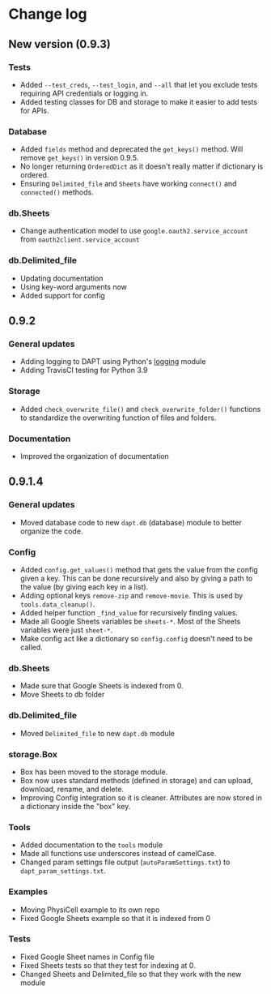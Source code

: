 # Change log 

## New version (0.9.3)

### Tests

* Added `--test_creds`, `--test_login`, and `--all` that let you exclude tests requiring API credentials or logging in.
* Added testing classes for DB and storage to make it easier to add tests for APIs.

### Database

* Added `fields` method and deprecated the `get_keys()` method.  Will remove `get_keys()` in version 0.9.5.
* No longer returning `OrderedDict` as it doesn't really matter if dictionary is ordered.
* Ensuring `Delimited_file` and `Sheets` have working `connect()` and `connected()` methods.

### db.Sheets

* Change authentication model to use `google.oauth2.service_account` from `oauth2client.service_account`

### db.Delimited_file

* Updating documentation
* Using key-word arguments now
* Added support for config

## 0.9.2

### General updates

* Adding logging to DAPT using Python's [logging](https://docs.python.org/3.8/library/logging.html) module
* Adding TravisCI testing for Python 3.9

### Storage

* Added `check_overwrite_file()` and `check_overwrite_folder()` functions to standardize the overwriting function of files and folders.
### Documentation

* Improved the organization of documentation

## 0.9.1.4

### General updates

* Moved database code to new `dapt.db` (database) module to better organize the code.

### Config

* Added `config.get_values()` method that gets the value from the config given a key.  This can be done recursively and also by giving a path to the value (by giving each key in a list).
* Adding optional keys `remove-zip` and `remove-movie`.  This is used by `tools.data_cleanup()`.
* Added helper function `_find_value` for recursively finding values.
* Made all Google Sheets variables be `sheets-*`.  Most of the Sheets variables were just `sheet-*`.
* Make config act like a dictionary so `config.config` doesn't need to be called.

### db.Sheets

* Made sure that Google Sheets is indexed from 0.
* Move Sheets to db folder

### db.Delimited_file

* Moved `Delimited_file` to new `dapt.db` module

### storage.Box

* Box has been moved to the storage module.
* Box now uses standard methods (defined in storage) and can upload, download, rename, and delete.
* Improving Config integration so it is cleaner.  Attributes are now stored in a dictionary inside the "box" key.

### Tools

* Added documentation to the `tools` module
* Made all functions use underscores instead of camelCase.
* Changed param settings file output (`autoParamSettings.txt`) to `dapt_param_settings.txt`.

### Examples

* Moving PhysiCell example to its own repo
* Fixed Google Sheets example so that it is indexed from 0

### Tests

* Fixed Google Sheet names in Config file
* Fixed Sheets tests so that they test for indexing at 0.
* Changed Sheets and Delimited_file so that they work with the new module